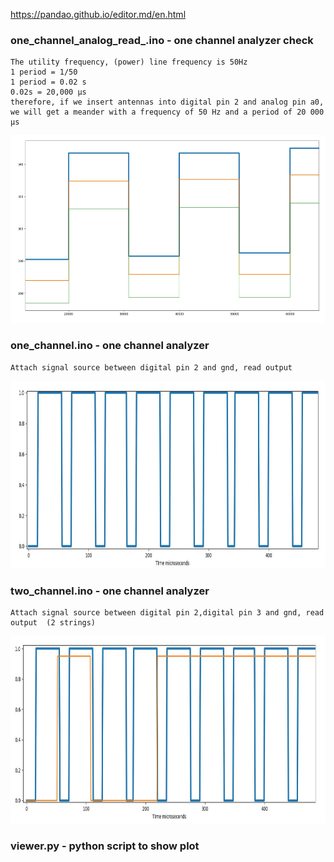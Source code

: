 https://pandao.github.io/editor.md/en.html

### one_channel_analog_read_.ino - one channel analyzer check
    The utility frequency, (power) line frequency is 50Hz
    1 period = 1/50
    1 period = 0.02 s
    0.02s = 20,000 μs
    therefore, if we insert antennas into digital pin 2 and analog pin a0, 
    we will get a meander with a frequency of 50 Hz and a period of 20 000 μs

<img src = "one_channel_analog_read_.jpg" alt = "one_channel_analog_read_" height = "300">




### one_channel.ino - one channel analyzer
    Attach signal source between digital pin 2 and gnd, read output 

<img src = "one_channel.jpg" alt = "one_channel.jpg" height = "300">



### two_channel.ino - one channel analyzer
    Attach signal source between digital pin 2,digital pin 3 and gnd, read output  (2 strings)

<img src = "two_channel.jpg" alt = "one_channel.jpg" height = "300">


### viewer.py - python script to show plot
